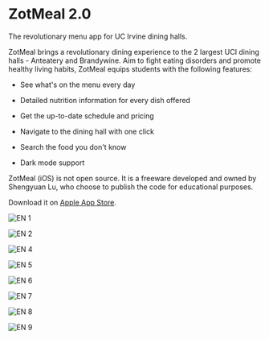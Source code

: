 # ZotMeal 2.0
The revolutionary menu app for UC Irvine dining halls. 

ZotMeal brings a revolutionary dining experience to the 2 largest UCI dining halls - Anteatery and Brandywine. Aim to fight eating disorders and promote healthy living habits, ZotMeal equips students with the following features:


- See what's on the menu every day

- Detailed nutrition information for every dish offered

- Get the up-to-date schedule and pricing

- Navigate to the dining hall with one click

- Search the food you don't know

- Dark mode support

ZotMeal (iOS) is not open source. It is a freeware developed and owned by Shengyuan Lu, who choose to publish the code for educational purposes.

Download it on [Apple App Store](https://apps.apple.com/us/app/zotmeal/id1551606266).

![EN 1](https://user-images.githubusercontent.com/70995597/149829843-58d264f9-a571-4e1f-8498-3a4cefde1c84.png)

![EN 2](https://user-images.githubusercontent.com/70995597/147644792-de7ef580-94a7-4e7a-9b35-76db915b140e.png)

![EN 4](https://user-images.githubusercontent.com/70995597/147644799-bee3c0a8-a0eb-4705-9a63-585d6abb64cd.png)

![EN 5](https://user-images.githubusercontent.com/70995597/147644803-fac0f7f4-880a-4de2-85cc-be7cb3ab5cef.png)

![EN 6](https://user-images.githubusercontent.com/70995597/147644804-148e51b3-fb94-499f-8317-62af9f5e2d6a.png)

![EN 7](https://user-images.githubusercontent.com/70995597/147644806-fd954aea-79bd-413e-beb8-dfd7bf209347.png)

![EN 8](https://user-images.githubusercontent.com/70995597/147644809-fc972a87-cbdb-41bb-b905-7daf97a673b0.png)

![EN 9](https://user-images.githubusercontent.com/70995597/147644810-c6d32651-4018-4102-ac20-0b6ce31c0278.png)
